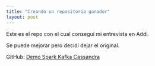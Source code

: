 ```yaml
---
title: "Creando un repositorio ganador"
layout: post
---
```


Este es el repo con el cual conseguí mi entrevista en Addi.

Se puede mejorar pero decidí dejar el original.

GitHub: [Demo Spark Kafka Cassandra](https://github.com/sebastianruizm/spark-kafka-cassandra)